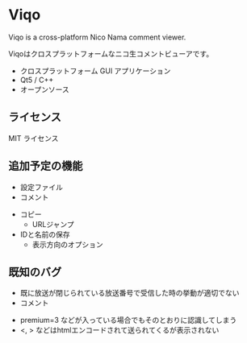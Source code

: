Viqo
====
 Viqo is a cross-platform Nico Nama comment viewer.

 Viqoはクロスプラットフォームなニコ生コメントビューアです。

 * クロスプラットフォーム GUI アプリケーション
 * Qt5 / C++
 * オープンソース


ライセンス
----------
 MIT ライセンス


追加予定の機能
--------------
 * 設定ファイル
 * コメント
  + コピー
	+ URLジャンプ
  + IDと名前の保存
	+ 表示方向のオプション

既知のバグ
----------
 * 既に放送が閉じられている放送番号で受信した時の挙動が適切でない
 * コメント
  + premium=3 などが入っている場合でもそのとおりに認識してしまう
  + <, > などはhtmlエンコードされて送られてくるが表示されない

